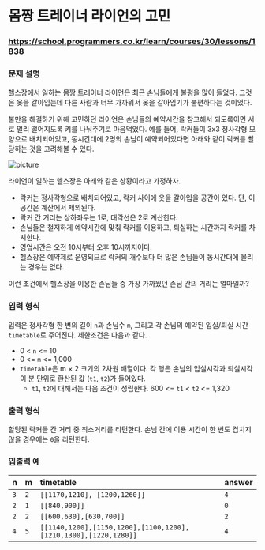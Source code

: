 # 몸짱 트레이너 라이언의 고민

### https://school.programmers.co.kr/learn/courses/30/lessons/1838

### 문제 설명

헬스장에서 일하는 몸짱 트레이너 라이언은 최근 손님들에게 불평을 많이 들었다.
그것은 옷을 갈아입는데 다른 사람과 너무 가까워서 옷을 갈아입기가 불편하다는 것이었다.

불만을 해결하기 위해 고민하던 라이언은 손님들의 예약시간을 참고해서 되도록이면 서로 멀리 떨어지도록 키를 나눠주기로 마음먹었다. 예를 들어, 락커들이 3x3 정사각형 모양으로 배치되어있고, 동시간대에 2명의 손님이 예약되어있다면 아래와 같이 락커를 할당하는 것을 고려해볼 수 있다.

![picture](https://t1.kakaocdn.net/codefestival/ryan2.png)

라이언이 일하는 헬스장은 아래와 같은 상황이라고 가정하자.

-   락커는 정사각형으로 배치되어있고, 락커 사이에 옷을 갈아입을 공간이 있다. 단, 이 공간은 계산에서 제외된다.
-   락커 간 거리는 상하좌우는 1로, 대각선은 2로 계산한다.
-   손님들은 철저하게 예약시간에 맞춰 락커를 이용하고, 퇴실하는 시간까지 락커를 차지한다.
-   영업시간은 오전 10시부터 오후 10시까지이다.
-   헬스장은 예약제로 운영되므로 락커의 개수보다 더 많은 손님들이 동시간대에 몰리는 경우는 없다.

이런 조건에서 헬스장을 이용한 손님들 중 가장 가까웠던 손님 간의 거리는 얼마일까?

### 입력 형식

입력은 정사각형 한 변의 길이 `n`과 손님수 `m`, 그리고 각 손님의 예약된 입실/퇴실 시간 `timetable`로 주어진다. 제한조건은 다음과 같다.

-   0 < `n` <= 10
-   0 <= `m` <= 1,000
-   `timetable`은 m × 2 크기의 2차원 배열이다. 각 행은 손님의 입실시각과 퇴실시각이 분 단위로 환산된 값 (`t1`, `t2`)가 들어있다.
    -   `t1`, `t2`에 대해서는 다음 조건이 성립한다. 600 <= `t1` < `t2` <= 1,320

### 출력 형식

할당된 락커들 간 거리 중 최소거리를 리턴한다. 손님 간에 이용 시간이 한 번도 겹치지 않을 경우에는 `0`을 리턴한다.

### 입출력 예

| n   | m   | timetable                                                       | answer |
| :-- | :-- | :-------------------------------------------------------------- | :----- |
| `3` | `2` | `[[1170,1210], [1200,1260]]`                                    | `4`    |
| `2` | `1` | `[[840,900]]`                                                   | `0`    |
| `2` | `2` | `[[600,630],[630,700]]`                                         | `2`    |
| `4` | `5` | `[[1140,1200],[1150,1200],[1100,1200],[1210,1300],[1220,1280]]` | `4`    |
